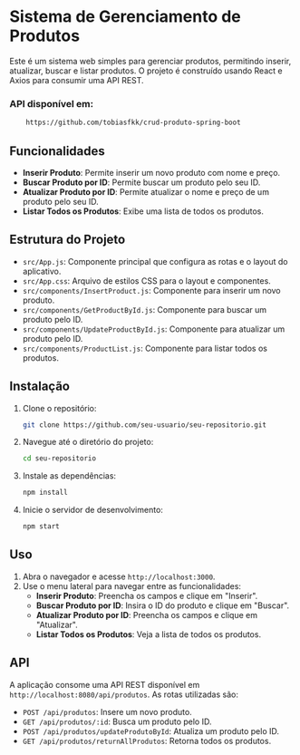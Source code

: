 # Sistema de Gerenciamento de Produtos

Este é um sistema web simples para gerenciar produtos, permitindo inserir, atualizar, buscar e listar produtos. O projeto é construído usando React e Axios para consumir uma API REST.

###  API disponível em:
```sh
    https://github.com/tobiasfkk/crud-produto-spring-boot
```

## Funcionalidades

- **Inserir Produto**: Permite inserir um novo produto com nome e preço.
- **Buscar Produto por ID**: Permite buscar um produto pelo seu ID.
- **Atualizar Produto por ID**: Permite atualizar o nome e preço de um produto pelo seu ID.
- **Listar Todos os Produtos**: Exibe uma lista de todos os produtos.

## Estrutura do Projeto

- `src/App.js`: Componente principal que configura as rotas e o layout do aplicativo.
- `src/App.css`: Arquivo de estilos CSS para o layout e componentes.
- `src/components/InsertProduct.js`: Componente para inserir um novo produto.
- `src/components/GetProductById.js`: Componente para buscar um produto pelo ID.
- `src/components/UpdateProductById.js`: Componente para atualizar um produto pelo ID.
- `src/components/ProductList.js`: Componente para listar todos os produtos.

## Instalação

1. Clone o repositório:
    ```sh
    git clone https://github.com/seu-usuario/seu-repositorio.git
    ```

2. Navegue até o diretório do projeto:
    ```sh
    cd seu-repositorio
    ```

3. Instale as dependências:
    ```sh
    npm install
    ```

4. Inicie o servidor de desenvolvimento:
    ```sh
    npm start
    ```

## Uso

1. Abra o navegador e acesse `http://localhost:3000`.
2. Use o menu lateral para navegar entre as funcionalidades:
    - **Inserir Produto**: Preencha os campos e clique em "Inserir".
    - **Buscar Produto por ID**: Insira o ID do produto e clique em "Buscar".
    - **Atualizar Produto por ID**: Preencha os campos e clique em "Atualizar".
    - **Listar Todos os Produtos**: Veja a lista de todos os produtos.

## API

A aplicação consome uma API REST disponível em `http://localhost:8080/api/produtos`. As rotas utilizadas são:

- `POST /api/produtos`: Insere um novo produto.
- `GET /api/produtos/:id`: Busca um produto pelo ID.
- `POST /api/produtos/updateProdutoById`: Atualiza um produto pelo ID.
- `GET /api/produtos/returnAllProdutos`: Retorna todos os produtos.
